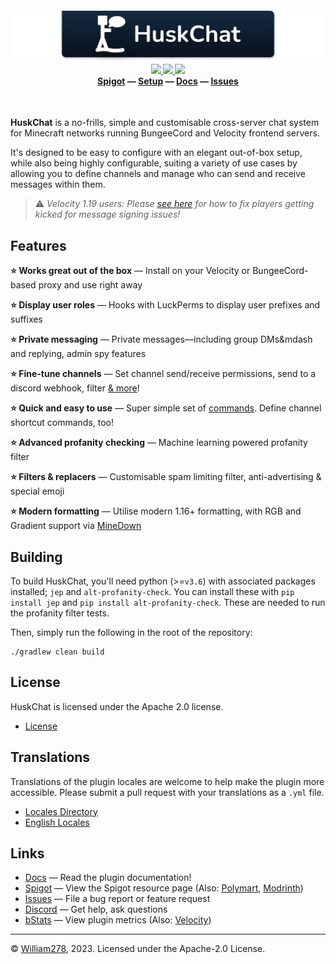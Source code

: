 <!--suppress ALL -->
<h4>
<p align="center">
    <img src="images/banner.png" alt="HuskChat" />
    <a href="https://github.com/WiIIiam278/HuskChat/actions/workflows/java_ci.yml">
        <img src="https://img.shields.io/github/actions/workflow/status/WiIIiam278/HuskChat/java_ci.yml?branch=master&logo=github"/>
    </a> 
    <a href="https://jitpack.io/#net.william278/HuskChat">
        <img src="https://img.shields.io/jitpack/version/net.william278/HuskChat?color=%2300fb9a&label=api&logo=gradle" />
    </a> 
    <a href="https://discord.gg/tVYhJfyDWG">
        <img src="https://img.shields.io/discord/818135932103557162.svg?label=&logo=discord&logoColor=fff&color=7389D8&labelColor=6A7EC2" />
    </a> 
    <br/>
    <b>
        <a href="https://www.spigotmc.org/resources/huskchat.94496/">Spigot</a>
    </b> —
    <b>
        <a href="https://william278.net/docs/huskchat/setup">Setup</a>
    </b> — 
    <b>
        <a href="https://william278.net/docs/huskchat/">Docs</a>
    </b> — 
    <b>
        <a href="https://github.com/WiIIiam278/HuskChat/issues">Issues</a>
    </b>
</p>
<br/>
</h4>

**HuskChat** is a no-frills, simple and customisable cross-server chat system for Minecraft networks running BungeeCord and Velocity frontend servers.

It's designed to be easy to configure with an elegant out-of-box setup, while also being highly configurable, suiting a variety of use cases by allowing you to define channels and manage who can send and receive messages within them.

> ⚠️ _Velocity 1.19 users: Please [see here](https://github.com/WiIIiam278/HuskChat/issues/72) for how to fix players getting kicked for message signing issues!_

## Features
**⭐ Works great out of the box** &mdash; Install on your Velocity or BungeeCord-based proxy and use right away

**⭐ Display user roles** &mdash; Hooks with LuckPerms to display user prefixes and suffixes

**⭐ Private messaging** &mdash; Private messages&mdash;including group DMs&mdash and replying, admin spy features

**⭐ Fine-tune channels** &mdash; Set channel send/receive permissions, send to a discord webhook, filter [& more](https://william278.net/docs/huskchat/channels)!

**⭐ Quick and easy to use** &mdash; Super simple set of [commands](https://william278.net/docs/huskchat/commands). Define channel shortcut commands, too!

**⭐ Advanced profanity checking** &mdash;  Machine learning powered profanity filter

**⭐ Filters & replacers** &mdash; Customisable spam limiting filter, anti-advertising & special emoji

**⭐ Modern formatting** &mdash;  Utilise modern 1.16+ formatting, with RGB and Gradient support via [MineDown](https://github.com/Phoenix616/MineDown)

## Building
To build HuskChat, you'll need python (>=`v3.6`) with associated packages installed; `jep` and `alt-profanity-check`. 
You can install these with `pip install jep` and `pip install alt-profanity-check`. These are needed to run the profanity filter tests.

Then, simply run the following in the root of the repository:
```
./gradlew clean build
```

## License
HuskChat is licensed under the Apache 2.0 license.

- [License](https://github.com/WiIIiam278/HuskChat/blob/master/LICENSE)

## Translations
Translations of the plugin locales are welcome to help make the plugin more accessible. Please submit a pull request with your translations as a `.yml` file.

- [Locales Directory](https://github.com/WiIIiam278/HuskChat/tree/master/common/src/main/resources/languages)
- [English Locales](https://github.com/WiIIiam278/HuskChat/tree/master/common/src/main/resources/languages/en-gb.yml)

## Links
- [Docs](https://william278.net/docs/huskchat/) &mdash; Read the plugin documentation!
- [Spigot](https://www.spigotmc.org/resources/huskchat.94496/) &mdash; View the Spigot resource page (Also: [Polymart](https://polymart.org/resource/huskchat.1217), [Modrinth](https://modrinth.com/plugin/huskchat))
- [Issues](https://github.com/WiIIiam278/HuskChat/issues) &mdash; File a bug report or feature request
- [Discord](https://discord.gg/tVYhJfyDWG) &mdash; Get help, ask questions
- [bStats](https://bstats.org/plugin/bungeecord/HuskChat/11882) &mdash; View plugin metrics (Also: [Velocity](https://bstats.org/plugin/velocity/HuskChat%20-%20Velocity/14187))

---
&copy; [William278](https://william278.net/), 2023. Licensed under the Apache-2.0 License.
